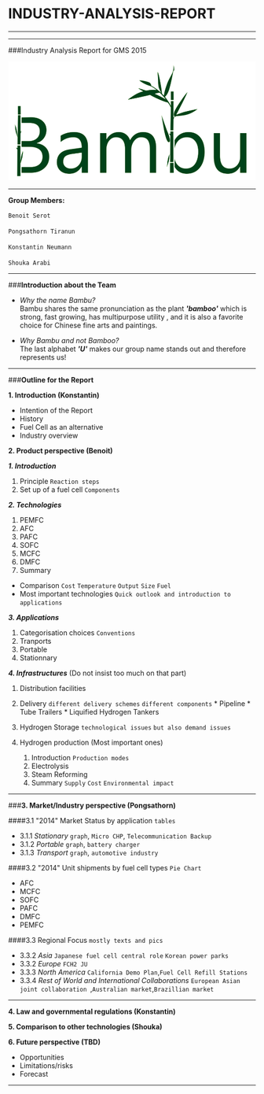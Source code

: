 # INDUSTRY-ANALYSIS-REPORT

___
___

###Industry Analysis Report for GMS 2015

![Bambu Logo](https://github.com/BambuGMS/Industry-Analysis-Report/blob/master/Project/Resources/Logo%20slimm.png)

___
**Group Members:**

    Benoit Serot

    Pongsathorn Tiranun

    Konstantin Neumann

    Shouka Arabi


___

###**Introduction about the Team**

- _Why the name Bambu?_  
	Bambu shares the same pronunciation as the plant **_'bamboo'_** which is strong, fast growing,  has multipurpose utility , and it is also a favorite choice for Chinese fine arts and paintings.

- _Why Bambu and not Bamboo?_  
	The last alphabet **_'U'_** makes our group name stands out and therefore represents us!

___

###**Outline for the Report**

**1. Introduction (Konstantin)**
* Intention of the Report  
* History
* Fuel Cell as an alternative
* Industry overview

**2. Product perspective (Benoit)**

***1. Introduction***

1. Principle `Reaction steps`
2. Set up of a fuel cell `Components`

***2. Technologies***

1. PEMFC
2. AFC
3. PAFC
4. SOFC
5. MCFC
6. DMFC
7. Summary

  * Comparison `Cost` `Temperature` `Output` `Size` `Fuel`
  * Most important technologies `Quick outlook and introduction to applications`

***3. Applications***

1. Categorisation choices `Conventions`
2. Tranports
3. Portable
4. Stationnary

***4. Infrastructures*** (Do not insist too much on that part)

1. Distribution facilities
  1. Delivery `different delivery schemes` `different components`
	* Pipeline
	* Tube Trailers
	* Liquified Hydrogen Tankers

  2. Hydrogen Storage `technological issues` `but also demand issues`

2. Hydrogen production (Most important ones)

	1. Introduction `Production modes`
    2. Electrolysis
    3. Steam Reforming
	4. Summary `Supply` `Cost` `Environmental impact`

___


###**3. Market/Industry perspective (Pongsathorn)**

 ####3.1 "2014" Market Status by application `tables`
* 3.1.1 _Stationary_
`graph`,
`Micro CHP`,
`Telecommunication Backup`
* 3.1.2 _Portable_
`graph`,
`battery charger`
* 3.1.3 _Transport_
`graph`,
`automotive industry`

####3.2 "2014" Unit shipments by fuel cell types `Pie Chart`
* AFC
* MCFC
* SOFC
* PAFC
* DMFC
* PEMFC

 ####3.3 Regional Focus `mostly texts and pics`
* 3.3.2 _Asia_
`Japanese fuel cell central role`
`Korean power parks`
* 3.3.2 _Europe_
`FCH2 JU`
* 3.3.3 _North America_
`California Demo Plan`,`Fuel Cell Refill Stations`
* 3.3.4 _Rest of World and International Collaborations_
`European Asian joint collaboration `,`Australian market`,`Brazillian market`

----


**4. Law and governmental regulations (Konstantin)**  

**5. Comparison to other technologies (Shouka)**

**6. Future perspective (TBD)**
* Opportunities
* Limitations/risks
* Forecast

___
